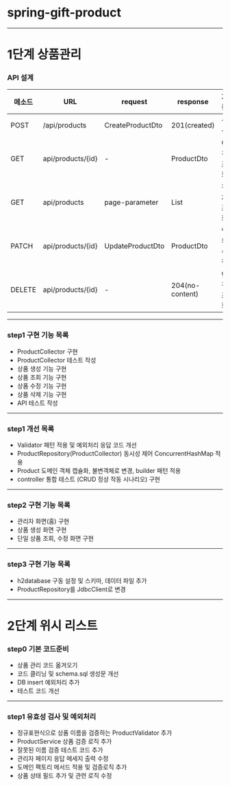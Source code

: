 # spring-gift-product

---

# 1단계 상품관리

### API 설계
| 메소드    | URL               | request          | response         | 기능     |
|--------|-------------------|------------------|------------------|--------|
| POST   | /api/products     | CreateProductDto | 201(created)     | 생성     |
| GET    | api/products/{id} | -                | ProductDto       | 단건조회   |
| GET    | api/products      | page-parameter   | List<ProductDto> | 전체조회   |
| PATCH  | api/products/{id} | UpdateProductDto | ProductDto       | 일부수정   |
| DELETE | api/products/{id} | -                | 204(no-content)  | 단건조회   |

---

### step1 구현 기능 목록
- ProductCollector 구현
- ProductCollector 테스트 작성
- 상품 생성 기능 구현
- 상품 조회 기능 구현
- 상품 수정 기능 구현
- 상품 삭제 기능 구현
- API 테스트 작성

---

### step1 개선 목록
- Validator 패턴 적용 및 예외처리 응답 코드 개선
- ProductRepository(ProductCollector) 동시성 제어 ConcurrentHashMap 적용
- Product 도메인 객체 캡슐화, 불변객체로 변경, builder 패턴 적용
- controller 통합 테스트 (CRUD 정상 작동 시나리오) 구현

---

### step2 구현 기능 목록
- 관리자 화면(홈) 구현
- 상품 생성 화면 구현
- 단일 상품 조회, 수정 화면 구현

---

### step3 구현 기능 목록
- h2database 구동 설정 및 스키마, 데이터 파일 추가
- ProductRepository를 JdbcClient로 변경

---

# 2단계 위시 리스트

### step0 기본 코드준비
- 상품 관리 코드 옮겨오기
- 코드 클리닝 및 schema.sql 생성문 개선
- DB insert 예외처리 추가
- 테스트 코드 개선

---

### step1 유효성 검사 및 예외처리

- 정규표현식으로 상품 이름을 검증하는 ProductValidator 추가
- ProductService 상품 검증 로직 추가
- 잘못된 이름 검증 테스트 코드 추가
- 관리자 페이지 응답 메세지 출력 수정
- 도메인 팩토리 메서드 적용 및 검증로직 추가
- 상품 상태 필드 추가 및 관련 로직 수정